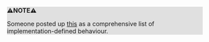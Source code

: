 <div style="margin:2em; background-color: #e0e0e0;">

<strong>⚠️NOTE️️️⚠️</strong>

Someone posted up [this](http://eel.is/c++draft/impldefindex) as a comprehensive list of implementation-defined behaviour.
</div>

